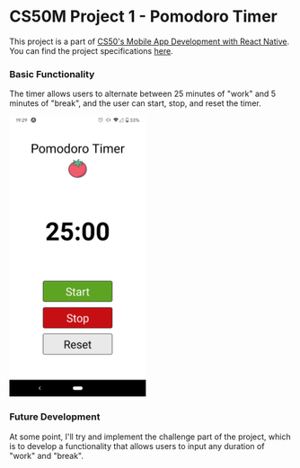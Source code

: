
# CS50M Project 1 - Pomodoro Timer

This project is a part of [CS50's Mobile App Development with React Native](https://www.edx.org/course/cs50s-mobile-app-development-with-react-native). You can find the project specifications [here](https://docs.cs50.net/mobile/2020/x/projects/1/project1.html).

### Basic Functionality

The timer allows users to alternate between 25 minutes of "work" and 5 minutes of "break", and the user can start, stop, and reset the timer.

<img src="./assets/screenshot.png" height="500">

### Future Development

At some point, I'll try and implement the challenge part of the project, which is to develop a functionality that allows users to input any duration of "work" and "break".
